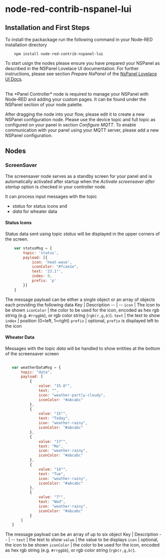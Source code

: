 # node-red-contrib-nspanel-lui

## Installation and First Steps

To install the packackage run the following command in your Node-RED installation directory
```
    npm install node-red-contrib-nspanel-lui
```

To start usign the nodes please ensure you have prepared your NSPanel as described in the NSPanel Lovelace UI documentation. For further instructions, please see section *Prepare NsPanel* of the [NsPanel Lovelace UI Docs](https://docs.nspanel.pky.eu/).

<br/>
The *Panel Controller* node is required to manage your NSPanel with Node-RED and adding your custom pages. It can be found under the NSPanel section of your node palette.

After dragging the node into your flow, please edit it to create a new NSPanel configuration node. Please use the device topic and full topic as configured on your panel in section *Configure MQTT*.
To enable communication with your panel using your MQTT server, please add a new NSPanel configuration.

## Nodes

### ScreenSaver
The screensaver node serves as a standby screen for your panel and is automatically activated after startup when the *Activate screensaver after startup* option is checked in your controller node.

It can process input messages with the topic
* *status* for status icons and
* *data* for wheater data

#### Status Icons
Status data sent using topic *status* will be displayed in the upper corners of the screen. 
```javascript
    var statusMsg = {
        topic: 'status',
        payload: [{
            icon: 'heat-wave',
            iconColor: "#fcae1e",
            text: '23.1°',
            index: 0,
            prefix: 'p'
        }]
    }
```
The message payload can be either a single object or an array of objects each providing the following data
 Key | Description
 -- | --
 `icon` | The icon to be shown
 `iconColor` | the color to be used for the icon, encoded as hex rgb string (e.g. `#rrggbb`), or rgb color string (`rgb(r,g,b)`).
 `text` | the text to show
 `index` | position (0=left, 1=right)
 `prefix` | optional, `prefix` is displayed left to the icon

 #### Wheater Data
 Messages with the topic *data* will be handled to show entities at the bottom of the screensaver screen
 ```javascript
    
    var weatherDataMsg = {
        topic: "data",
        payload: [
            {
                value: "15.0°",
                text: "",
                icon: "weather-partly-cloudy",
                iconColor: "#abcabc"
            },
            {
                value: "15°",
                text: "Today",
                icon: "weather-rainy",
                iconColor: "#abcabc"
            },
            {
                value: "17°",
                text: "Mo",
                icon: "weather-rainy",
                iconColor: "#abcabc"
            },
            {
                value: "14°",
                text: "Tue",
                icon: "weather-rainy",
                iconColor: "#abcabc"
            },
            {
                value: "7°",
                text: "Wed",
                icon: "weather-rainy",
                iconColor: "#abcabc"
            }
        ]
    }
 ```

 The message payload can be an array of up to six object
 Key | Description
 -- | --
 `text` | the text to show
 `value` | the value to be displays
  `icon` | optional, the icon to be shown
 `iconColor` | the color to be used for the icon, encoded as hex rgb string (e.g. `#rrggbb`), or rgb color string (`rgb(r,g,b)`).